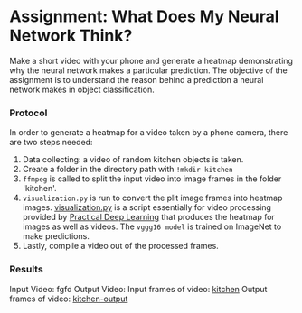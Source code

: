 # Assignment: What Does My Neural Network Think?
Make a short video with your phone and generate a heatmap demonstrating why the neural network makes a particular prediction. The objective of the assignment is to understand the reason behind a prediction a neural network makes in object classification.
### Protocol
In order to generate a heatmap for a video taken by a phone camera, there are two steps needed:
1. Data collecting: a video of random kitchen objects is taken.
2. Create a folder in the directory path with ```!mkdir kitchen```
3. ```ffmpeg``` is called to split the input video into image frames in the folder 'kitchen'.
4. ```visualization.py``` is run to convert the plit image frames into heatmap images. [visualization.py](https://github.com/practicaldl/Practical-Deep-Learning-Book/blob/master/code/chapter-2/visualization.py) is a script essentially for video processing provided by [Practical Deep Learning](https://github.com/PracticalDL/Practical-Deep-Learning-Book/tree/master/code/chapter-2#readme) that produces the heatmap for images as well as videos. The ```vggg16 model``` is trained on ImageNet to make predictions.
5. Lastly, compile a video out of the processed frames.

### Results
Input Video: fgfd
Output Video:
Input frames of video: [kitchen](https://github.com/van-anh-nguyen/Abgabe-2/tree/main/data/kitchen)
Output frames of video: [kitchen-output](https://github.com/practicaldl/Practical-Deep-Learning-Book/blob/master/code/chapter-2/visualization.py)
